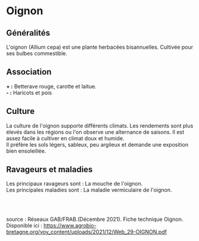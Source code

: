 # Oignon

## Généralités  

L'oignon (Allium cepa) est une plante herbacées bisannuelles. Cultivée pour ses bulbes commestible.

## Association  

**+ :**   Betterave rouge, carotte et laitue.  
**- :**   Haricots et pois

## Culture  

La culture de l'oignon supporte différents climats. Les rendements sont plus élevés dans les régions ou l'on observe une alternance de saisons. Il est assez facile à cultiver en climat doux et humide.  
Il préfère les sols légers, sableux, peu argileux et demande une exposition bien ensoleillée.

## Ravageurs et maladies  

Les principaux ravageurs sont : La mouche de l'oignon.  
Les principales maladies sont : La maladie vermiculaire de l'oignon.

<br>  
<br>
      
source : Réseaux GAB/FRAB.(Décembre 2021). Fiche technique Oignon. Disponible ici : https://www.agrobio-bretagne.org/voy_content/uploads/2021/12/Web_29-OIGNON.pdf



